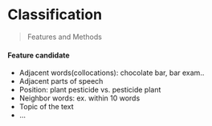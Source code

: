 # Classification

> Features and Methods

#### Feature candidate

* Adjacent words(collocations): chocolate bar, bar exam..
* Adjacent parts of speech
* Position: plant pesticide vs. pesticide plant
* Neighbor words: ex. within 10 words
* Topic of the text
* ...
